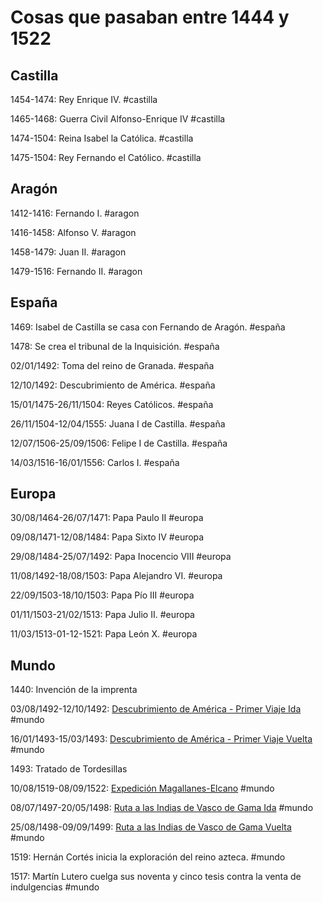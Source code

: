 [comment]: <> (pon las fechas con del formato dd/mm/yyyy )
[comment]: <> (un rango de fechas es separado por un guión)
[comment]: <> (dateFormat: d/M/y)
[comment]: <> (#castilla: red)
[comment]: <> (#aragon: orange)
[comment]: <> (#españa: purple)
[comment]: <> (#europa: green)
[comment]: <> (#mundo: yellow)

# Cosas que pasaban entre 1444 y 1522

## Castilla

1454-1474: Rey Enrique IV. #castilla

1465-1468: Guerra Civil Alfonso-Enrique IV #castilla

1474-1504: Reina Isabel la Católica. #castilla

1475-1504: Rey Fernando el Católico. #castilla


## Aragón

1412-1416: Fernando I. #aragon

1416-1458: Alfonso V. #aragon

1458-1479: Juan II. #aragon

1479-1516: Fernando II. #aragon

## España

1469: Isabel de Castilla se casa con Fernando de Aragón. #españa

1478: Se crea el tribunal de la Inquisición. #españa

02/01/1492: Toma del reino de Granada. #españa

12/10/1492: Descubrimiento de América. #españa



15/01/1475-26/11/1504: Reyes Católicos. #españa

26/11/1504-12/04/1555: Juana I de Castilla. #españa

12/07/1506-25/09/1506: Felipe I de Castilla. #españa

14/03/1516-16/01/1556: Carlos I. #españa

## Europa

30/08/1464-26/07/1471: Papa Paulo II #europa

09/08/1471-12/08/1484: Papa Sixto IV #europa

29/08/1484-25/07/1492: Papa Inocencio VIII #europa

11/08/1492-18/08/1503: Papa Alejandro VI. #europa

22/09/1503-18/10/1503: Papa Pío III #europa

01/11/1503-21/02/1513: Papa Julio II. #europa

11/03/1513-01-12-1521: Papa León X. #europa

## Mundo

1440: Invención de la imprenta

03/08/1492-12/10/1492: [Descubrimiento de América - Primer Viaje Ida](https://upload.wikimedia.org/wikipedia/commons/c/c8/Primer_viaje_de_Col%C3%B3n%282%29.jpg) #mundo

16/01/1493-15/03/1493: [Descubrimiento de América - Primer Viaje Vuelta](https://upload.wikimedia.org/wikipedia/commons/c/c8/Primer_viaje_de_Col%C3%B3n%282%29.jpg) #mundo

1493: Tratado de Tordesillas

10/08/1519-08/09/1522: [Expedición Magallanes-Elcano](https://es.wikipedia.org/wiki/Expedici%C3%B3n_de_Magallanes-Elcano#/media/Archivo:Magellan_Elcano_Circumnavigation-es.svg) #mundo

08/07/1497-20/05/1498: [Ruta a las Indias de Vasco de Gama Ida](https://mihistoriauniversal.com/wp-content/uploads/vasco-gama-viaje.jpg) #mundo

25/08/1498-09/09/1499: [Ruta a las Indias de Vasco de Gama Vuelta](https://mihistoriauniversal.com/wp-content/uploads/vasco-gama-viaje.jpg) #mundo


1519: Hernán Cortés inicia la exploración del reino azteca. #mundo

1517: Martín Lutero cuelga sus noventa y cinco tesis contra la venta de indulgencias #mundo
